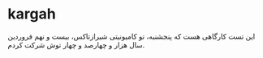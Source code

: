 # kargah
این تست کارگاهی هست که پنجشنبه، تو کامیونیتی شیرازتاکس، بیست و نهم فروردین سال هزار و چهارصد و چهار توش شرکت کردم. 
